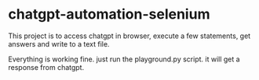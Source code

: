# chatgpt-automation-selenium
This project is to access chatgpt in browser, execute a few statements, get answers and write to a text file.


Everything is working fine. just run the playground.py script. it will get a response from chatgpt.
